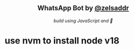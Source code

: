 <div align="center">

## WhatsApp Bot by [@zelsaddr](https://github.com/zelsaddr/)

###### build using JavaScript and 💖

</div>

# use nvm to install node v18
